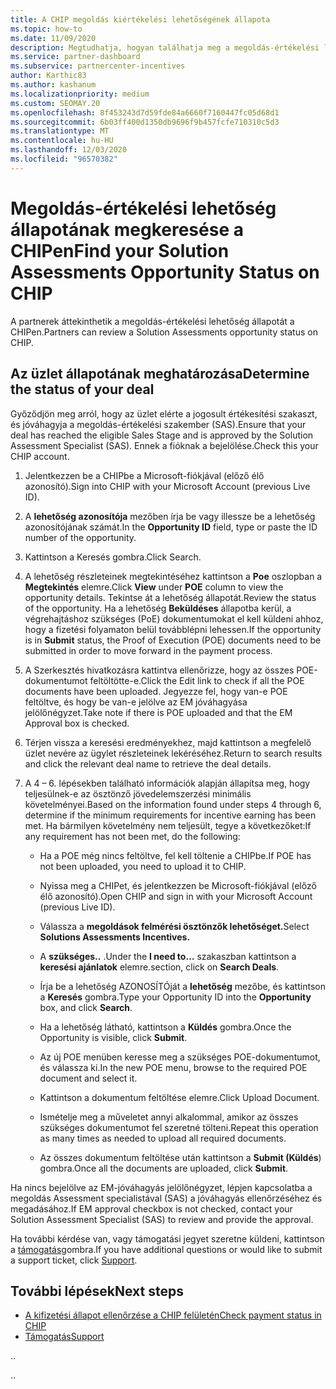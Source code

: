```yaml
---
title: A CHIP megoldás kiértékelési lehetőségének állapota
ms.topic: how-to
ms.date: 11/09/2020
description: Megtudhatja, hogyan találhatja meg a megoldás-értékelési lehetőség állapotát a Channel ösztönzők platformon (CHIP).
ms.service: partner-dashboard
ms.subservice: partnercenter-incentives
author: Karthic83
ms.author: kashanum
ms.localizationpriority: medium
ms.custom: SEOMAY.20
ms.openlocfilehash: 8f453243d7d59fde84a6660f7160447fc05d68d1
ms.sourcegitcommit: 6b03ff400d1350db9696f9b457fcfe710310c5d3
ms.translationtype: MT
ms.contentlocale: hu-HU
ms.lasthandoff: 12/03/2020
ms.locfileid: "96570382"
---
```

# <a name="find-your-solution-assessments-opportunity-status-on-chip"></a><span data-ttu-id="e44d7-103">Megoldás-értékelési lehetőség állapotának megkeresése a CHIPen</span><span class="sxs-lookup"><span data-stu-id="e44d7-103">Find your Solution Assessments Opportunity Status on CHIP</span></span>

<span data-ttu-id="e44d7-104">A partnerek áttekinthetik a megoldás-értékelési lehetőség állapotát a CHIPen.</span><span class="sxs-lookup"><span data-stu-id="e44d7-104">Partners can review a Solution Assessments opportunity status on CHIP.</span></span>

## <a name="determine-the-status-of-your-deal"></a><span data-ttu-id="e44d7-105">Az üzlet állapotának meghatározása</span><span class="sxs-lookup"><span data-stu-id="e44d7-105">Determine the status of your deal</span></span>

<span data-ttu-id="e44d7-106">Győződjön meg arról, hogy az üzlet elérte a jogosult értékesítési szakaszt, és jóváhagyja a megoldás-értékelési szakember (SAS).</span><span class="sxs-lookup"><span data-stu-id="e44d7-106">Ensure that your deal has reached the eligible Sales Stage and is approved by the Solution Assessment Specialist (SAS).</span></span> <span data-ttu-id="e44d7-107">Ennek a fióknak a bejelölése.</span><span class="sxs-lookup"><span data-stu-id="e44d7-107">Check this your CHIP account.</span></span>

1. <span data-ttu-id="e44d7-108">Jelentkezzen be a CHIPbe a Microsoft-fiókjával (előző élő azonosító).</span><span class="sxs-lookup"><span data-stu-id="e44d7-108">Sign into CHIP with your Microsoft Account (previous Live ID).</span></span>
1. <span data-ttu-id="e44d7-109">A **lehetőség azonosítója** mezőben írja be vagy illessze be a lehetőség azonosítójának számát.</span><span class="sxs-lookup"><span data-stu-id="e44d7-109">In the **Opportunity ID** field, type or paste the ID number of the opportunity.</span></span>
3. <span data-ttu-id="e44d7-110">Kattintson a Keresés gombra.</span><span class="sxs-lookup"><span data-stu-id="e44d7-110">Click Search.</span></span>

1. <span data-ttu-id="e44d7-111">A lehetőség részleteinek megtekintéséhez kattintson a **Poe** oszlopban a **Megtekintés** elemre.</span><span class="sxs-lookup"><span data-stu-id="e44d7-111">Click **View** under **POE** column to view the opportunity details.</span></span> <span data-ttu-id="e44d7-112">Tekintse át a lehetőség állapotát.</span><span class="sxs-lookup"><span data-stu-id="e44d7-112">Review the status of the opportunity.</span></span> <span data-ttu-id="e44d7-113">Ha a lehetőség **Beküldéses** állapotba kerül, a végrehajtáshoz szükséges (PoE) dokumentumokat el kell küldeni ahhoz, hogy a fizetési folyamaton belül továbblépni lehessen.</span><span class="sxs-lookup"><span data-stu-id="e44d7-113">If the opportunity is in **Submit** status, the Proof of Execution (POE) documents need to be submitted in order to move forward in the payment process.</span></span>
 
1. <span data-ttu-id="e44d7-114">A Szerkesztés hivatkozásra kattintva ellenőrizze, hogy az összes POE-dokumentumot feltöltötte-e.</span><span class="sxs-lookup"><span data-stu-id="e44d7-114">Click the Edit link to check if all the POE documents have been uploaded.</span></span> <span data-ttu-id="e44d7-115">Jegyezze fel, hogy van-e POE feltöltve, és hogy be van-e jelölve az EM jóváhagyása jelölőnégyzet.</span><span class="sxs-lookup"><span data-stu-id="e44d7-115">Take note if there is POE uploaded and that the EM Approval box is checked.</span></span>
 
1. <span data-ttu-id="e44d7-116">Térjen vissza a keresési eredményekhez, majd kattintson a megfelelő üzlet nevére az ügylet részleteinek lekéréséhez.</span><span class="sxs-lookup"><span data-stu-id="e44d7-116">Return to search results and click the relevant deal name to retrieve the deal details.</span></span> 

1. <span data-ttu-id="e44d7-117">A 4 – 6. lépésekben található információk alapján állapítsa meg, hogy teljesülnek-e az ösztönző jövedelemszerzési minimális követelményei.</span><span class="sxs-lookup"><span data-stu-id="e44d7-117">Based on the information found under steps 4 through 6, determine if the minimum requirements for incentive earning has been met.</span></span> <span data-ttu-id="e44d7-118">Ha bármilyen követelmény nem teljesült, tegye a következőket:</span><span class="sxs-lookup"><span data-stu-id="e44d7-118">If any requirement has not been met, do the following:</span></span>
 
     - <span data-ttu-id="e44d7-119">Ha a POE még nincs feltöltve, fel kell töltenie a CHIPbe.</span><span class="sxs-lookup"><span data-stu-id="e44d7-119">If POE has not been uploaded, you need to upload it to CHIP.</span></span>
 
     - <span data-ttu-id="e44d7-120">Nyissa meg a CHIPet, és jelentkezzen be Microsoft-fiókjával (előző élő azonosító).</span><span class="sxs-lookup"><span data-stu-id="e44d7-120">Open CHIP and sign in with your Microsoft Account (previous Live ID).</span></span>
 
     - <span data-ttu-id="e44d7-121">Válassza a **megoldások felmérési ösztönzők lehetőséget.**</span><span class="sxs-lookup"><span data-stu-id="e44d7-121">Select **Solutions Assessments Incentives.**</span></span>

     - <span data-ttu-id="e44d7-122">A **szükséges..** .</span><span class="sxs-lookup"><span data-stu-id="e44d7-122">Under the **I need to…**</span></span> <span data-ttu-id="e44d7-123">szakaszban kattintson a **keresési ajánlatok** elemre.</span><span class="sxs-lookup"><span data-stu-id="e44d7-123">section, click on **Search Deals**.</span></span>

     - <span data-ttu-id="e44d7-124">Írja be a lehetőség AZONOSÍTÓját a **lehetőség** mezőbe, és kattintson a **Keresés** gombra.</span><span class="sxs-lookup"><span data-stu-id="e44d7-124">Type your Opportunity ID into the **Opportunity** box, and click **Search**.</span></span>

     - <span data-ttu-id="e44d7-125">Ha a lehetőség látható, kattintson a **Küldés** gombra.</span><span class="sxs-lookup"><span data-stu-id="e44d7-125">Once the Opportunity is visible, click **Submit**.</span></span>
  
     - <span data-ttu-id="e44d7-126">Az új POE menüben keresse meg a szükséges POE-dokumentumot, és válassza ki.</span><span class="sxs-lookup"><span data-stu-id="e44d7-126">In the new POE menu, browse to the required POE document and select it.</span></span>

     - <span data-ttu-id="e44d7-127">Kattintson a dokumentum feltöltése elemre.</span><span class="sxs-lookup"><span data-stu-id="e44d7-127">Click Upload Document.</span></span>

     - <span data-ttu-id="e44d7-128">Ismételje meg a műveletet annyi alkalommal, amikor az összes szükséges dokumentumot fel szeretné tölteni.</span><span class="sxs-lookup"><span data-stu-id="e44d7-128">Repeat this operation as many times as needed to upload all required documents.</span></span>

     - <span data-ttu-id="e44d7-129">Az összes dokumentum feltöltése után kattintson a **Submit (Küldés**) gombra.</span><span class="sxs-lookup"><span data-stu-id="e44d7-129">Once all the documents are uploaded, click **Submit**.</span></span>

<span data-ttu-id="e44d7-130">Ha nincs bejelölve az EM-jóváhagyás jelölőnégyzet, lépjen kapcsolatba a megoldás Assessment specialistával (SAS) a jóváhagyás ellenőrzéséhez és megadásához.</span><span class="sxs-lookup"><span data-stu-id="e44d7-130">If EM approval checkbox is not checked, contact your Solution Assessment Specialist (SAS) to review and provide the approval.</span></span>
 
<span data-ttu-id="e44d7-131">Ha további kérdése van, vagy támogatási jegyet szeretne küldeni, kattintson a [támogatás](report-problems-with-partner-center.md)gombra.</span><span class="sxs-lookup"><span data-stu-id="e44d7-131">If you have additional questions or would like to submit a support ticket, click [Support](report-problems-with-partner-center.md).</span></span>

## <a name="next-steps"></a><span data-ttu-id="e44d7-132">További lépések</span><span class="sxs-lookup"><span data-stu-id="e44d7-132">Next steps</span></span>

- [<span data-ttu-id="e44d7-133">A kifizetési állapot ellenőrzése a CHIP felületén</span><span class="sxs-lookup"><span data-stu-id="e44d7-133">Check payment status in CHIP</span></span>](chip-payment-status.md)
- [<span data-ttu-id="e44d7-134">Támogatás</span><span class="sxs-lookup"><span data-stu-id="e44d7-134">Support</span></span>](report-problems-with-partner-center.md)

<span data-ttu-id="e44d7-135">.</span><span class="sxs-lookup"><span data-stu-id="e44d7-135">.</span></span>




<span data-ttu-id="e44d7-136">.</span><span class="sxs-lookup"><span data-stu-id="e44d7-136">.</span></span>





